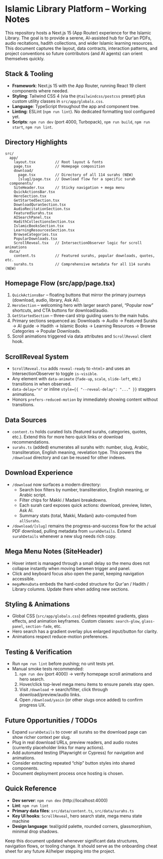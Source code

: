 # Islamic Library Platform – Working Notes

This repository hosts a Next.js 15 (App Router) experience for the Islamic Library. The goal is to provide a serene, AI-assisted hub for Qur'an PDFs, audio recitations, hadith collections, and wider Islamic learning resources. This document captures the layout, data contracts, interaction patterns, and project conventions so future contributors (and AI agents) can orient themselves quickly.

## Stack & Tooling
- **Framework**: Next.js 15 with the App Router, running React 19 client components where needed.
- **Styling**: Tailwind CSS 4 (via the `@tailwindcss/postcss` preset) plus custom utility classes in `src/app/globals.css`.
- **Language**: TypeScript throughout the app and component tree.
- **Linting**: ESLint (`npm run lint`). No dedicated formatting tool configured yet.
- **Scripts**: `npm run dev` (port 4000, Turbopack), `npm run build`, `npm run start`, `npm run lint`.

## Directory Highlights
```
src/
  app/
    layout.tsx         // Root layout & fonts
    page.tsx           // Homepage composition
    download/
      page.tsx         // Directory of all 114 surahs (NEW)
      [slug]/page.tsx  // Download flow for a specific surah
  components/
    SiteHeader.tsx     // Sticky navigation + mega menu
    QuickActionsBar.tsx
    HeroSection.tsx
    GetStartedSection.tsx
    DownloadQuranSection.tsx
    AudioRecitationSection.tsx
    FeaturedSurahs.tsx
    AISearchPanel.tsx
    HadithCollectionsSection.tsx
    IslamicBooksSection.tsx
    LearningResourcesSection.tsx
    BrowseCategories.tsx
    PopularDownloads.tsx
    ScrollReveal.tsx   // IntersectionObserver logic for scroll animations
  data/
    content.ts         // Featured surahs, popular downloads, quotes, etc.
    surahs.ts          // Comprehensive metadata for all 114 surahs (NEW)
```

## Homepage Flow (src/app/page.tsx)
1. `QuickActionsBar` – floating buttons that mirror the primary journeys (download, audio, library, Ask AI).
2. `HeroSection` – welcoming hero with larger search panel, “Popular now” shortcuts, and CTA buttons for download/audio.
3. `GetStartedSection` – three-card strip guiding users to the main hubs.
4. Primary sections sequenced as: Downloads → Audio → Featured Surahs → AI guide → Hadith → Islamic Books → Learning Resources → Browse Categories → Popular Downloads.
5. Scroll animations triggered via data attributes and `ScrollReveal` client hook.

## ScrollReveal System
- `ScrollReveal.tsx` adds `reveal-ready` to `<html>` and uses an IntersectionObserver to toggle `is-visible`.
- Any element with `data-animate` (`fade-up`, `scale`, `slide-left`, etc.) transitions in when observed.
- `data-delay="n"` or inline `style={{ "--reveal-delay": "..." }}` staggers animations.
- Honors `prefers-reduced-motion` by immediately showing content without transitions.

## Data Sources
- `content.ts` holds curated lists (featured surahs, categories, quotes, etc.). Extend this for more hero quick links or download recommendations.
- `surahs.ts` (added) enumerates all surahs with: number, slug, Arabic, transliteration, English meaning, revelation type. This powers the `/download` directory and can be reused for other indexes.

## Download Experience
- `/download` now surfaces a modern directory:
  - Search box filters by number, transliteration, English meaning, or Arabic script.
  - Filter chips for Makki / Madani breakdowns.
  - Each surah card exposes quick actions: download, preview, listen, Ask AI.
  - Summary stats (total, Makki, Madani) auto-computed from `allSurahs`.
- `/download/[slug]` remains the progress-and-success flow for the actual PDF download, pulling metadata from `surahDetails`. Extend `surahDetails` whenever a new slug needs rich copy.

## Mega Menu Notes (SiteHeader)
- Hover intent is managed through a small delay so the menu does not collapse instantly when moving between trigger and panel.
- Click and keyboard focus also open the panel, keeping navigation accessible.
- `megaMenuData` embeds the hard-coded structure for Qur'an / Hadith / Library columns. Update there when adding new sections.

## Styling & Animations
- Global CSS (`src/app/globals.css`) defines repeated gradients, glass effects, and animation keyframes. Custom classes: `search-glow`, `glass-panel`, `section-fade`, etc.
- Hero search has a gradient overlay plus enlarged input/button for clarity.
- Animations respect reduce-motion preferences.

## Testing & Verification
- Run `npm run lint` before pushing; no unit tests yet.
- Manual smoke tests recommended:
  1. `npm run dev` (port 4000) → verify homepage scroll animations and hero search.
  2. Hover/click top-level mega menu items to ensure panels stay open.
  3. Visit `/download` → search/filter, click through download/preview/audio links.
  4. Open `/download/yasin` (or other slugs once added) to confirm progress UX.

## Future Opportunities / TODOs
- Expand `surahDetails` to cover all surahs so the download page can show richer context per slug.
- Plug in real download URLs, preview readers, and audio routes (currently placeholder links for many actions).
- Add automated testing (Playwright or Cypress) for navigation and animations.
- Consider extracting repeated “chip” button styles into shared components.
- Document deployment process once hosting is chosen.

## Quick Reference
- **Dev server**: `npm run dev` (http://localhost:4000)
- **Lint**: `npm run lint`
- **Primary data files**: `src/data/content.ts`, `src/data/surahs.ts`
- **Key UI hooks**: `ScrollReveal`, hero search state, mega menu state machine
- **Design language**: teal/gold palette, rounded corners, glassmorphism, minimal drop shadows.

Keep this document updated whenever significant data structures, navigation flows, or tooling change. It should serve as the onboarding cheat sheet for any future AI/helper stepping into the project.
